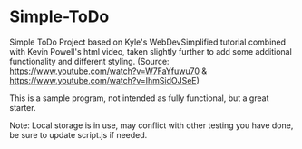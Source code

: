 # Simple-ToDo
Simple ToDo Project based on Kyle's WebDevSimplified tutorial combined with Kevin Powell's html video, taken slightly further to add some additional functionality and different styling.  (Source: https://www.youtube.com/watch?v=W7FaYfuwu70 & https://www.youtube.com/watch?v=IhmSidOJSeE) 

This is a sample program, not intended as fully functional, but a great starter.

Note: Local storage is in use, may conflict with other testing you have done, be sure to update script.js if needed. 
